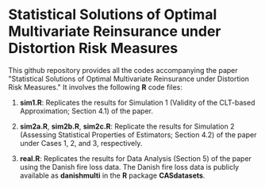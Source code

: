 # Statistical Solutions of Optimal Multivariate Reinsurance under Distortion Risk Measures
This github repository provides all the codes accompanying the paper "Statistical Solutions of Optimal Multivariate Reinsurance under Distortion Risk Measures." It involves the following **R** code files:

1. **sim1.R**: Replicates the results for Simulation 1 (Validity of the CLT-based Approximation; Section 4.1) of the paper.

2. **sim2a.R**, **sim2b.R**, **sim2c.R**: Replicate the results for Simulation 2 (Assessing Statistical Properties of Estimators; Section 4.2) of the paper under Cases 1, 2, and 3, respectively.

3. **real.R**: Replicates the results for Data Analysis (Section 5) of the paper using the Danish fire loss data. The Danish fire loss data is publicly available as **danishmulti** in the **R** package **CASdatasets**.
